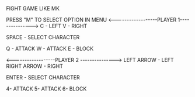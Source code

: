 FIGHT GAME LIKE MK

PRESS "M" TO SELECT OPTION IN  MENU 
<------------------PLAYER 1--------------->
C - LEFT 
V - RIGHT

SPACE - SELECT CHARACTER

Q - ATTACK
W - ATTACK
E - BLOCK

<------------------PLAYER 2 --------------->
LEFT ARROW - LEFT 
RIGHT ARROW - RIGHT

ENTER - SELECT CHARACTER

4- ATTACK
5- ATTACK
6- BLOCK
